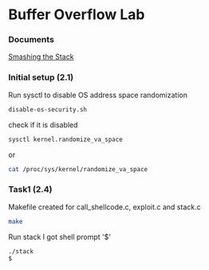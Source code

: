 # Buffer Overflow Lab

### Documents
[Smashing the Stack](http://cecs.wright.edu/people/faculty/tkprasad/courses/cs781/alephOne.html)

### Initial setup (2.1)

Run sysctl to disable OS address space randomization

```bash
disable-os-security.sh
```

check if it is disabled

```bash
sysctl kernel.randomize_va_space
```

or

```bash
cat /proc/sys/kernel/randomize_va_space
```
### Task1 (2.4)

Makefile created for call_shellcode.c, exploit.c and stack.c

```bash
make
```
Run stack I got shell prompt '$'

```bash
./stack
$
```

